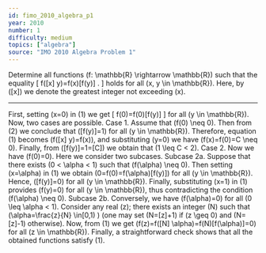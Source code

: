 ```yaml
---
id: fimo_2010_algebra_p1
year: 2010
number: 1
difficulty: medium
topics: ["algebra"]
source: "IMO 2010 Algebra Problem 1"
---
```


Determine all functions \(f: \mathbb{R} \rightarrow \mathbb{R}\) such that the equality
\[
f([x] y)=f(x)[f(y)] .
\]
holds for all \(x, y \in \mathbb{R}\). Here, by \([x]\) we denote the greatest integer not exceeding \(x\).


---
First, setting \(x=0\) in (1) we get
\[
f(0)=f(0)[f(y)]
\]
for all \(y \in \mathbb{R}\). Now, two cases are possible.
Case 1. Assume that \(f(0) \neq 0\). Then from (2) we conclude that \([f(y)]=1\) for all \(y \in \mathbb{R}\). Therefore, equation (1) becomes \(f([x] y)=f(x)\), and substituting \(y=0\) we have \(f(x)=f(0)=C \neq 0\). Finally, from \([f(y)]=1=[C]\) we obtain that \(1 \leq C < 2\).
Case 2. Now we have \(f(0)=0\). Here we consider two subcases.
Subcase 2a. Suppose that there exists \(0 < \alpha < 1\) such that \(f(\alpha) \neq 0\). Then setting \(x=\alpha\) in (1) we obtain \(0=f(0)=f(\alpha)[f(y)]\) for all \(y \in \mathbb{R}\). Hence, \([f(y)]=0\) for all \(y \in \mathbb{R}\). Finally, substituting \(x=1\) in (1) provides \(f(y)=0\) for all \(y \in \mathbb{R}\), thus contradicting the condition \(f(\alpha) \neq 0\).
Subcase 2b. Conversely, we have \(f(\alpha)=0\) for all \(0 \leq \alpha < 1\). Consider any real \(z\); there exists an integer \(N\) such that \(\alpha=\frac{z}{N} \in[0,1\) ) (one may set \(N=[z]+1\) if \(z \geq 0\) and \(N=[z]-1\) otherwise). Now, from (1) we get \(f(z)=f([N] \alpha)=f(N)[f(\alpha)]=0\) for all \(z \in \mathbb{R}\).
Finally, a straightforward check shows that all the obtained functions satisfy (1).
